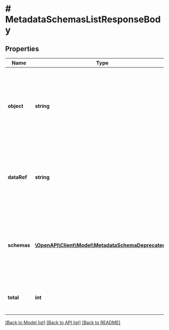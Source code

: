 # # MetadataSchemasListResponseBody

## Properties

Name | Type | Description | Notes
------------ | ------------- | ------------- | -------------
**object** | **string** | The type of the object represented by JSON. This object stores information about the metadata schemas in a dictionary. | [optional] [default to 'list']
**dataRef** | **string** | Identifies the name of the attribute that contains the array of metadata schema objects. | [optional] [default to 'schemas']
**schemas** | [**\OpenAPI\Client\Model\MetadataSchemaDeprecated[]**](MetadataSchemaDeprecated.md) | Array of metadata schema objects. The metadata schemas are listed by related object properties. | [optional]
**total** | **int** | The total number of metadata schema objects. | [optional]

[[Back to Model list]](../../README.md#models) [[Back to API list]](../../README.md#endpoints) [[Back to README]](../../README.md)
